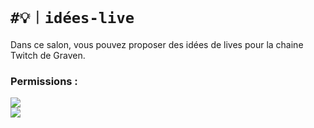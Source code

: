 # `#💡︱idées-live`

Dans ce salon, vous pouvez proposer des idées de lives
pour la chaine Twitch de Graven.

### Permissions :
![](https://img.shields.io/badge/Lecture-OUI-green?style=for-the-badge) <br/>
![](https://img.shields.io/badge/Ecriture-OUI-green?style=for-the-badge)
